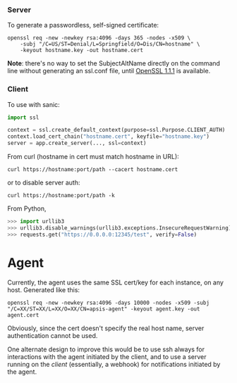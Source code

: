 ### Server

To generate a passwordless, self-signed certificate:

```
openssl req -new -newkey rsa:4096 -days 365 -nodes -x509 \
    -subj "/C=US/ST=Denial/L=Springfield/O=Dis/CN=hostname" \
    -keyout hostname.key -out hostname.cert
```

**Note**: there's no way to set the SubjectAltName directly on the command line
without generating an ssl.conf file, until [OpenSSL
1.1.1](https://github.com/openssl/openssl/commit/bfa470a4f64313651a35571883e235d3335054eb)
is available.


### Client

To use with sanic:

```py
import ssl

context = ssl.create_default_context(purpose=ssl.Purpose.CLIENT_AUTH)
context.load_cert_chain("hostname.cert", keyfile="hostname.key")
server = app.create_server(..., ssl=context)
```

From curl (hostname in cert must match hostname in URL):
```
curl https://hostname:port/path --cacert hostname.cert
```

or to disable server auth:
```
curl https://hostname:port/path -k
```

From Python,
```py
>>> import urllib3
>>> urllib3.disable_warnings(urllib3.exceptions.InsecureRequestWarning)
>>> requests.get("https://0.0.0.0:12345/test", verify=False)
```


# Agent

Currently, the agent uses the same SSL cert/key for each instance, on any host.
Generated like this:
```
openssl req -new -newkey rsa:4096 -days 10000 -nodes -x509 -subj "/C=XX/ST=XX/L=XX/O=XX/CN=apsis-agent" -keyout agent.key -out agent.cert
```

Obviously, since the cert doesn't specify the real host name, server
authentication cannot be used.

One alternate design to improve this would be to use ssh always for interactions
with the agent initiated by the client, and to use a server running on the
_client_ (essentially, a webhook) for notifications initiated by the agent.


